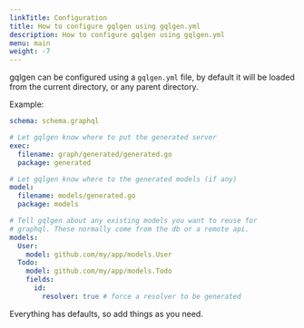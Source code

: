 ```yaml
---
linkTitle: Configuration
title: How to configure gqlgen using gqlgen.yml
description: How to configure gqlgen using gqlgen.yml
menu: main
weight: -7
---
```


gqlgen can be configured using a `gqlgen.yml` file, by default it will be loaded from the current directory, or any parent directory.

Example:
```yml
schema: schema.graphql

# Let gqlgen know where to put the generated server
exec:
  filename: graph/generated/generated.go
  package: generated

# Let gqlgen know where to the generated models (if any)
model:
  filename: models/generated.go
  package: models

# Tell gqlgen about any existing models you want to reuse for
# graphql. These normally come from the db or a remote api.
models:
  User:
    model: github.com/my/app/models.User
  Todo:
    model: github.com/my/app/models.Todo
    fields:
      id:
        resolver: true # force a resolver to be generated
```

Everything has defaults, so add things as you need.

